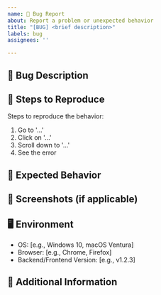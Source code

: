 ```yaml
---
name: 🐛 Bug Report
about: Report a problem or unexpected behavior
title: "[BUG] <brief description>"
labels: bug
assignees: ''

---
```


## 🐛 Bug Description  
<!-- A clear and concise description of what the bug is. -->

## 🔄 Steps to Reproduce  
Steps to reproduce the behavior:  
1. Go to '...'  
2. Click on '...'  
3. Scroll down to '...'  
4. See the error  

## 🎯 Expected Behavior  
<!-- A clear and concise description of what you expected to happen. -->

## 📸 Screenshots (if applicable)  
<!-- If applicable, add screenshots to help explain the problem. -->

## 🖥️ Environment  
- OS: [e.g., Windows 10, macOS Ventura]  
- Browser: [e.g., Chrome, Firefox]  
- Backend/Frontend Version: [e.g., v1.2.3]  

## 📝 Additional Information  
<!-- Add any other context or logs related to the bug here. -->
